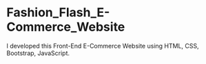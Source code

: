 # Fashion_Flash_E-Commerce_Website
I developed this Front-End E-Commerce Website using HTML, CSS, Bootstrap, JavaScript. 
